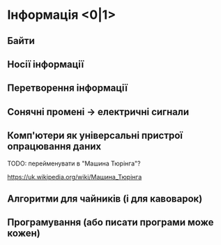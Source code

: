 Інформація <0|1>
================


Байти
-----


Носії інформації
----------------


Перетворення інформації
-----------------------


Сонячні промені -> електричні сигнали
-------------------------------------


Комп'ютери як універсальні пристрої опрацювання даних
-----------------------------------------------------

TODO: перейменувати в "Машина Тюрінга"?

https://uk.wikipedia.org/wiki/Машина_Тюрінга



Алгоритми для чайників (і для кавоварок)
----------------------------------------


Програмування (або писати програми може кожен)
----------------------------------------------

